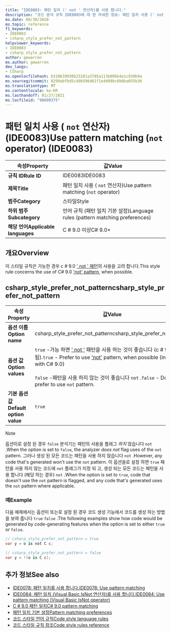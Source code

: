 ```yaml
---
title: "IDE0083: 패턴 일치 (' not ' 연산자)를 사용 합니다."
description: "코드 분석 규칙 IDE0083에 대 한 자세한 정보: 패턴 일치 사용 (' not ' 연산자)"
ms.date: 09/30/2020
ms.topic: reference
f1_keywords:
- IDE0083
- csharp_style_prefer_not_pattern
helpviewer_keywords:
- IDE0083
- csharp_style_prefer_not_pattern
author: gewarren
ms.author: gewarren
dev_langs:
- CSharp
ms.openlocfilehash: b310639930b23281a3785a113b00bb4a1c938b9a
ms.sourcegitcommit: 8299abfbd5c49b596d61f1e4d09bc6b8ba055b36
ms.translationtype: MT
ms.contentlocale: ko-KR
ms.lasthandoff: 01/27/2021
ms.locfileid: "98899375"
---
```

# <a name="use-pattern-matching-not-operator-ide0083"></a><span data-ttu-id="20b19-103">패턴 일치 사용 ( `not` 연산자) (IDE0083)</span><span class="sxs-lookup"><span data-stu-id="20b19-103">Use pattern matching (`not` operator) (IDE0083)</span></span>

|<span data-ttu-id="20b19-104">속성</span><span class="sxs-lookup"><span data-stu-id="20b19-104">Property</span></span>|<span data-ttu-id="20b19-105">값</span><span class="sxs-lookup"><span data-stu-id="20b19-105">Value</span></span>|
|-|-|
| <span data-ttu-id="20b19-106">**규칙 ID**</span><span class="sxs-lookup"><span data-stu-id="20b19-106">**Rule ID**</span></span> | <span data-ttu-id="20b19-107">IDE0083</span><span class="sxs-lookup"><span data-stu-id="20b19-107">IDE0083</span></span> |
| <span data-ttu-id="20b19-108">**제목**</span><span class="sxs-lookup"><span data-stu-id="20b19-108">**Title**</span></span> | <span data-ttu-id="20b19-109">패턴 일치 사용 ( `not` 연산자)</span><span class="sxs-lookup"><span data-stu-id="20b19-109">Use pattern matching (`not` operator)</span></span> |
| <span data-ttu-id="20b19-110">**범주**</span><span class="sxs-lookup"><span data-stu-id="20b19-110">**Category**</span></span> | <span data-ttu-id="20b19-111">스타일</span><span class="sxs-lookup"><span data-stu-id="20b19-111">Style</span></span> |
| <span data-ttu-id="20b19-112">**하위 범주**</span><span class="sxs-lookup"><span data-stu-id="20b19-112">**Subcategory**</span></span> | <span data-ttu-id="20b19-113">언어 규칙 (패턴 일치 기본 설정)</span><span class="sxs-lookup"><span data-stu-id="20b19-113">Language rules (pattern matching preferences)</span></span> |
| <span data-ttu-id="20b19-114">**해당 언어**</span><span class="sxs-lookup"><span data-stu-id="20b19-114">**Applicable languages**</span></span> | <span data-ttu-id="20b19-115">C # 9.0 이상</span><span class="sxs-lookup"><span data-stu-id="20b19-115">C# 9.0+</span></span> |

## <a name="overview"></a><span data-ttu-id="20b19-116">개요</span><span class="sxs-lookup"><span data-stu-id="20b19-116">Overview</span></span>

<span data-ttu-id="20b19-117">이 스타일 규칙은 가능한 경우 c # 9.0 [' not ' 패턴](../../../csharp/whats-new/csharp-9.md#pattern-matching-enhancements)의 사용을 고려 합니다.</span><span class="sxs-lookup"><span data-stu-id="20b19-117">This style rule concerns the use of C# 9.0 ['not' pattern](../../../csharp/whats-new/csharp-9.md#pattern-matching-enhancements), when possible.</span></span>

## <a name="csharp_style_prefer_not_pattern"></a><span data-ttu-id="20b19-118">csharp_style_prefer_not_pattern</span><span class="sxs-lookup"><span data-stu-id="20b19-118">csharp_style_prefer_not_pattern</span></span>

|<span data-ttu-id="20b19-119">속성</span><span class="sxs-lookup"><span data-stu-id="20b19-119">Property</span></span>|<span data-ttu-id="20b19-120">값</span><span class="sxs-lookup"><span data-stu-id="20b19-120">Value</span></span>|
|-|-|
| <span data-ttu-id="20b19-121">**옵션 이름**</span><span class="sxs-lookup"><span data-stu-id="20b19-121">**Option name**</span></span> | <span data-ttu-id="20b19-122">csharp_style_prefer_not_pattern</span><span class="sxs-lookup"><span data-stu-id="20b19-122">csharp_style_prefer_not_pattern</span></span> |
| <span data-ttu-id="20b19-123">**옵션 값**</span><span class="sxs-lookup"><span data-stu-id="20b19-123">**Option values**</span></span> | <span data-ttu-id="20b19-124">`true` -가능 하면 [' not '](../../../csharp/whats-new/csharp-9.md#pattern-matching-enhancements) 패턴을 사용 하는 것이 좋습니다 (c # 9.0에 도입 됨).</span><span class="sxs-lookup"><span data-stu-id="20b19-124">`true` - Prefer to use ['not'](../../../csharp/whats-new/csharp-9.md#pattern-matching-enhancements) pattern, when possible (introduced with C# 9.0)</span></span><br /><br /><span data-ttu-id="20b19-125">`false` -패턴을 사용 하지 않는 것이 좋습니다 `not` .</span><span class="sxs-lookup"><span data-stu-id="20b19-125">`false` - Do not prefer to use `not` pattern.</span></span> |
| <span data-ttu-id="20b19-126">**기본 옵션 값**</span><span class="sxs-lookup"><span data-stu-id="20b19-126">**Default option value**</span></span> | `true` |

> [!NOTE]
> <span data-ttu-id="20b19-127">옵션이로 설정 된 경우 `false` 분석기는 패턴의 사용을 플래그 *하지* 않습니다 `not` .</span><span class="sxs-lookup"><span data-stu-id="20b19-127">When the option is set to `false`, the analyzer *does not* flag uses of the `not` pattern.</span></span> <span data-ttu-id="20b19-128">그러나 생성 된 모든 코드는 패턴을 사용 하지 않습니다 `not` .</span><span class="sxs-lookup"><span data-stu-id="20b19-128">However, any code that's generated won't use the `not` pattern.</span></span> <span data-ttu-id="20b19-129">이 옵션을로 설정 하면 `true` 패턴을 사용 하지 않는 코드에 `not` 플래그가 지정 되 고, 생성 되는 모든 코드는 패턴을 사용 합니다 (해당 하는 경우) `not` .</span><span class="sxs-lookup"><span data-stu-id="20b19-129">When the option is set to `true`, code that doesn't use the `not` pattern is flagged, and any code that's generated uses the `not` pattern where applicable.</span></span>

### <a name="example"></a><span data-ttu-id="20b19-130">예</span><span class="sxs-lookup"><span data-stu-id="20b19-130">Example</span></span>

<span data-ttu-id="20b19-131">다음 예제에서는 옵션이 또는로 설정 된 경우 코드 생성 기능에서 코드를 생성 하는 방법을 보여 줍니다 `true` `false` .</span><span class="sxs-lookup"><span data-stu-id="20b19-131">The following examples show how code would be generated by code-generating features when the option is set to either `true` or `false`.</span></span>

```csharp
// csharp_style_prefer_not_pattern = true
var y = o is not C c;

// csharp_style_prefer_not_pattern = false
var y = !(o is C c);
```

## <a name="see-also"></a><span data-ttu-id="20b19-132">추가 정보</span><span class="sxs-lookup"><span data-stu-id="20b19-132">See also</span></span>

- [<span data-ttu-id="20b19-133">IDE0078: 패턴 일치를 사용 합니다.</span><span class="sxs-lookup"><span data-stu-id="20b19-133">IDE0078: Use pattern matching</span></span>](ide0078.md)
- [<span data-ttu-id="20b19-134">IDE0084: 패턴 일치 (Visual Basic IsNot 연산자)를 사용 합니다.</span><span class="sxs-lookup"><span data-stu-id="20b19-134">IDE0084: Use pattern matching (Visual Basic IsNot operator)</span></span>](ide0084.md)
- [<span data-ttu-id="20b19-135">C # 9.0 패턴 일치</span><span class="sxs-lookup"><span data-stu-id="20b19-135">C# 9.0 pattern matching</span></span>](../../../csharp/whats-new/csharp-9.md#pattern-matching-enhancements)
- [<span data-ttu-id="20b19-136">패턴 일치 기본 설정</span><span class="sxs-lookup"><span data-stu-id="20b19-136">Pattern matching preferences</span></span>](pattern-matching-preferences.md)
- [<span data-ttu-id="20b19-137">코드 스타일 언어 규칙</span><span class="sxs-lookup"><span data-stu-id="20b19-137">Code style language rules</span></span>](language-rules.md)
- [<span data-ttu-id="20b19-138">코드 스타일 규칙 참조</span><span class="sxs-lookup"><span data-stu-id="20b19-138">Code style rules reference</span></span>](index.md)
